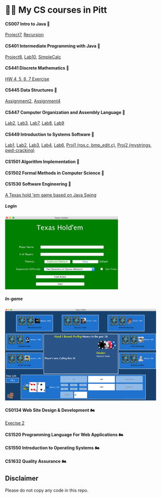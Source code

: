 # 👨‍💻 My CS courses in Pitt

#### CS007 Intro to Java 🏁
   [Project7](https://github.com/kuesugi/pitt_cs/blob/master/cs007/Project7.java), [Recursion](https://github.com/kuesugi/pitt_cs/blob/master/cs007/Recursion.java)
#### CS401 Intermediate Programming with Java 🏁
   [Project8](https://github.com/kuesugi/pitt_cs/tree/master/cs401/Project8), [Lab10](https://github.com/kuesugi/pitt_cs/tree/master/cs401/Lab10), [SimpleCalc](https://github.com/kuesugi/pitt_cs/blob/master/cs401/SimpleCalc.java)
#### CS441 Discrete Mathematics 🏁
   [HW 4, 5, 6, 7 Exercise](https://github.com/kuesugi/pitt_cs/tree/master/cs441)
#### CS445 Data Structures 🏁
   [Assignment2](https://github.com/kuesugi/pitt_cs/tree/master/cs445/Assignment2), [Assignment4](https://github.com/kuesugi/pitt_cs/tree/master/cs445/Assignment4)
#### CS447 Computer Organization and Assembly Language 🏁
   [Lab2](https://github.com/kuesugi/pitt_cs/tree/master/cs447/lab2), [Lab3](https://github.com/kuesugi/pitt_cs/tree/master/cs447/lab3), [Lab7](https://github.com/kuesugi/pitt_cs/tree/master/cs447/lab7), [Lab8](https://github.com/kuesugi/pitt_cs/tree/master/cs447/lab8), [Lab9](https://github.com/kuesugi/pitt_cs/tree/master/cs447/lab9)
#### CS449 Introduction to Systems Software 🏁
   [Lab1](https://github.com/kuesugi/pitt_cs/blob/master/cs449/lab1.c), [Lab2](https://github.com/kuesugi/pitt_cs/blob/master/cs449/lab2.c), [Lab3](https://github.com/kuesugi/pitt_cs/blob/master/cs449/lab1.c), [Lab4](https://github.com/kuesugi/pitt_cs/blob/master/cs449/lab4.c), [Lab6](https://github.com/kuesugi/pitt_cs/blob/master/cs449/lab6.c), [Proj1 (rps.c, bmp_edit.c)](https://github.com/kuesugi/pitt_cs/blob/master/cs449/proj1), [Proj2 (mystrings, pwd-cracking)](https://github.com/kuesugi/pitt_cs/blob/master/cs449/proj2)
#### CS1501 Algorithm Implementation 🏁
#### CS1502 Formal Methods in Computer Science 🏁
#### CS1530 Software Engineering 🏁
   [A Texas hold 'em game based on Java Swing](https://github.com/kuesugi/Texas-holdem/)
   ##### Login
   <img src="/examples/Login.png" alt="Login" height="240" width="370"/>
   
   ##### In-game
   <img src="/examples/in-game.png" alt="In-game" height="300" width="495"/>
   
#### CS0134 Web Site Design & Development 🏍️
   [Execise 2](https://github.com/kuesugi/pitt_cs/tree/master/cs0134/e2)
#### CS1520 Programming Language For Web Applications 🏍️
#### CS1550 Introduction to Operating Systems 🏍️
#### CS1632 Quality Assurance 🏍️


## Disclaimer
Please do not copy any code in this repo.
